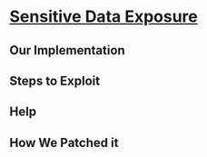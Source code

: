 # [Sensitive Data Exposure](https://owasp.org/www-project-top-ten/2017/A3_2017-Sensitive_Data_Exposure)


## Our Implementation


## Steps to Exploit


## Help


## How We Patched it

